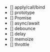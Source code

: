 * [] apply/call/bind
* [] prototype
* [] Promise
* [] async/await
* [] debounce
* [] delay
* [] memoize
* [] throttle
